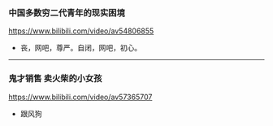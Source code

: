 ### 中国多数穷二代青年的现实困境
https://www.bilibili.com/video/av54806855
- 丧，网吧，尊严。自闭，网吧，初心。
---
### 鬼才销售 卖火柴的小女孩
https://www.bilibili.com/video/av57365707
- 跟风狗
